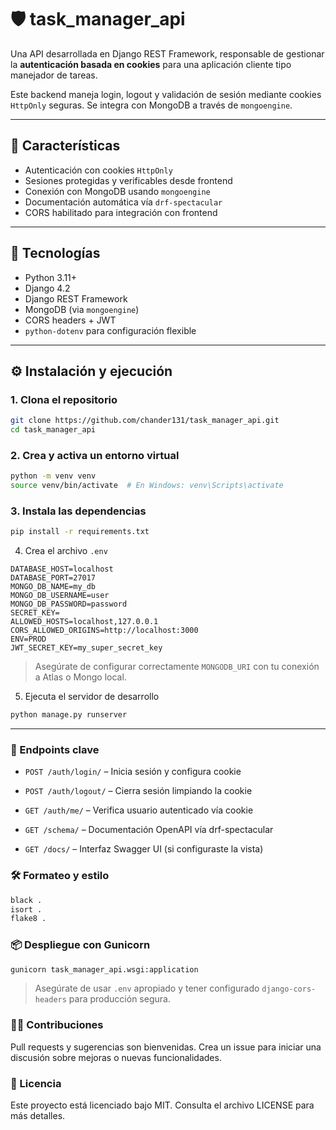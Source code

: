 # 🛡️ task_manager_api

Una API desarrollada en Django REST Framework, responsable de gestionar la **autenticación basada en cookies** para una aplicación cliente tipo manejador de tareas.

Este backend maneja login, logout y validación de sesión mediante cookies `HttpOnly` seguras. Se integra con MongoDB a través de `mongoengine`.

---

## 🚀 Características

- Autenticación con cookies `HttpOnly`
- Sesiones protegidas y verificables desde frontend
- Conexión con MongoDB usando `mongoengine`
- Documentación automática vía `drf-spectacular`
- CORS habilitado para integración con frontend

---

## 🧰 Tecnologías

- Python 3.11+
- Django 4.2
- Django REST Framework
- MongoDB (via `mongoengine`)
- CORS headers + JWT
- `python-dotenv` para configuración flexible

---

## ⚙️ Instalación y ejecución

### 1. Clona el repositorio

```bash
git clone https://github.com/chander131/task_manager_api.git
cd task_manager_api
```

### 2. Crea y activa un entorno virtual

```bash
python -m venv venv
source venv/bin/activate  # En Windows: venv\Scripts\activate

```

### 3. Instala las dependencias

```bash
pip install -r requirements.txt

```

4. Crea el archivo `.env`

```env
DATABASE_HOST=localhost
DATABASE_PORT=27017
MONGO_DB_NAME=my_db
MONGO_DB_USERNAME=user
MONGO_DB_PASSWORD=password
SECRET_KEY=
ALLOWED_HOSTS=localhost,127.0.0.1
CORS_ALLOWED_ORIGINS=http://localhost:3000
ENV=PROD
JWT_SECRET_KEY=my_super_secret_key

```

> Asegúrate de configurar correctamente `MONGODB_URI` con tu conexión a Atlas o Mongo local.

5. Ejecuta el servidor de desarrollo

```bash
python manage.py runserver

```

---

### 🔐 Endpoints clave

- `POST /auth/login/` – Inicia sesión y configura cookie

- `POST /auth/logout/` – Cierra sesión limpiando la cookie

- `GET /auth/me/` – Verifica usuario autenticado vía cookie

- `GET /schema/` – Documentación OpenAPI vía drf-spectacular

- `GET /docs/` – Interfaz Swagger UI (si configuraste la vista)

### 🛠️ Formateo y estilo

```bash
black .
isort .
flake8 .

```

### 📦 Despliegue con Gunicorn

```bash
gunicorn task_manager_api.wsgi:application

```

> Asegúrate de usar `.env` apropiado y tener configurado `django-cors-headers` para producción segura.

### 🧑‍💻 Contribuciones

Pull requests y sugerencias son bienvenidas.
Crea un issue para iniciar una discusión sobre mejoras o nuevas funcionalidades.

### 📄 Licencia

Este proyecto está licenciado bajo MIT. Consulta el archivo LICENSE para más detalles.
